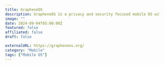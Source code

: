 ```yaml
---
title: GrapheneOS
description: GrapheneOS is a privacy and security focused mobile OS with Android app compatibility.
image: ""
date: 2024-09-04T05:00:00Z
featured: false
affiliated: false
draft: false

externalURL: https://grapheneos.org/
category: "Mobile"
tags: ["Mobile OS"]
---
```

